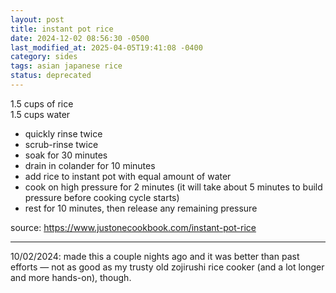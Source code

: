 ```yaml
---
layout: post
title: instant pot rice
date: 2024-12-02 08:56:30 -0500
last_modified_at: 2025-04-05T19:41:08 -0400
category: sides
tags: asian japanese rice
status: deprecated
---
```


1.5 cups of rice  
1.5 cups water  
* quickly rinse twice
* scrub-rinse twice
* soak for 30 minutes
* drain in colander for 10 minutes
* add rice to instant pot with equal amount of water
* cook on high pressure for 2 minutes (it will take about 5 minutes to build pressure before
  cooking cycle starts)
* rest for 10 minutes, then release any remaining pressure

source: <https://www.justonecookbook.com/instant-pot-rice>

---

10/02/2024: made this a couple nights ago and it was better than past efforts — not as good as my
trusty old zojirushi rice cooker (and a lot longer and more hands-on), though.
